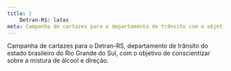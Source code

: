 ```yaml
---
title: |
    Detran-RS: latas
meta: Campanha de cartazes para o departamento de trânsito com o objetivo de conscientização sobre o uso de álcool.
---
```

Campanha de cartazes para o Detran-RS, departamento de trânsito do estado brasileiro do Rio Grande do Sul, com o objetivo de conscientizar sobre a mistura de álcool e direção.